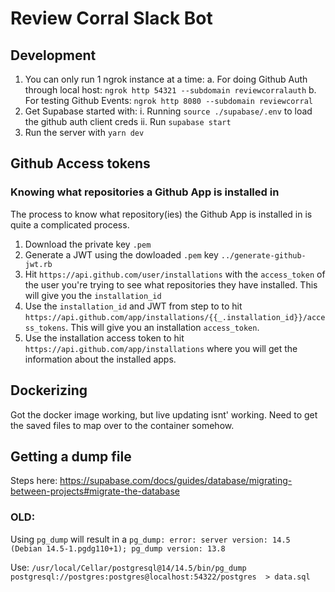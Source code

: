 # Review Corral Slack Bot

## Development
1. You can only run 1 ngrok instance at a time:
    a. For doing Github Auth through local host: `ngrok http 54321 --subdomain reviewcorralauth`
    b. For testing Github Events: `ngrok http 8080 --subdomain reviewcorral`
2. Get Supabase started with:
    i. Running `source ./supabase/.env` to load the github auth client creds
    ii. Run `supabase start`
2. Run the server with `yarn dev`



## Github Access tokens

### Knowing what repositories a Github App is installed in
The process to know what repository(ies) the Github App is installed in is quite
a complicated process.

1. Download the private key `.pem`
2. Generate a JWT using the dowloaded `.pem` key `../generate-github-jwt.rb`
3. Hit `https://api.github.com/user/installations` with the `access_token` of the user
you're trying to see what repositories they have installed. This will give you the
`installation_id`
4. Use the `installation_id` and JWT from step to to hit
 `https://api.github.com/app/installations/{{_.installation_id}}/access_tokens`. This
 will give you an installation `access_token`.
5. Use the installation access token to hit `https://api.github.com/app/installations`
where you will get the information about the installed apps.


## Dockerizing
Got the docker image working, but live updating isnt' working. Need to get the saved files
to map over to the container somehow. 

## Getting a dump file

Steps here: https://supabase.com/docs/guides/database/migrating-between-projects#migrate-the-database
### OLD:
Using `pg_dump` will result in a `pg_dump: error: server version: 14.5 (Debian 14.5-1.pgdg110+1); pg_dump version: 13.8`

Use:
`/usr/local/Cellar/postgresql@14/14.5/bin/pg_dump postgresql://postgres:postgres@localhost:54322/postgres  > data.sql`